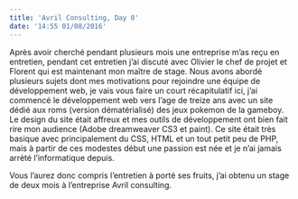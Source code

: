 ```yaml
---
title: 'Avril Consulting, Day 0'
date: '14:55 01/08/2016'
---
```


Après avoir cherché pendant plusieurs mois une entreprise m’as reçu en entretien, pendant cet entretien j’ai discuté avec Olivier le chef de projet et Florent qui est maintenant mon maître de stage. Nous avons abordé plusieurs sujets dont mes motivations pour rejoindre une équipe de développement web, je vais vous faire un court récapitulatif ici, j’ai commencé le développement web vers l’age de treize ans avec un site dédié aux roms (version dématérialisé) des jeux pokemon de la gameboy.
Le design du site était affreux et mes outils de développement ont bien fait rire mon audience (Adobe dreamweaver CS3 et paint).
Ce site était très basique avec principalement du CSS, HTML et un tout petit peu de PHP, mais à partir de ces modestes début une passion est née et je n’ai jamais arrèté l’informatique depuis.

Vous l’aurez donc compris l’entretien à porté ses fruits, j’ai obtenu un stage de deux mois à l’entreprise Avril consulting. 
